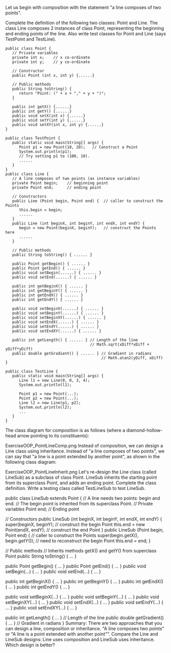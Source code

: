 Let us begin with composition with the statement "a line composes of two points".

Complete the definition of the following two classes: Point and Line. The class Line composes 2 instances of class Point, representing the beginning and ending points of the line. Also write test classes for Point and Line (says TestPoint and TestLine).
```
public class Point {
   // Private variables
   private int x;    // x co-ordinate
   private int y;    // y co-ordinate
   
   // Constructor
   public Point (int x, int y) {......}
   
   // Public methods
   public String toString() {
      return "Point: (" + x + "," + y + ")";
   }
   
   public int getX() {......}
   public int getY() {......}
   public void setX(int x) {......}
   public void setY(int y) {......}
   public void setXY(int x, int y) {......}
}
```
```
public class TestPoint {
   public static void main(String[] args) {
      Point p1 = new Point(10, 20);   // Construct a Point
      System.out.println(p1);
      // Try setting p1 to (100, 10).
      ......
   }
}
public class Line {
   // A line composes of two points (as instance variables)
   private Point begin;    // beginning point
   private Point end;      // ending point
   
   // Constructors
   public Line (Point begin, Point end) {  // caller to construct the Points
      this.begin = begin;
      ......
   }
   public Line (int beginX, int beginY, int endX, int endY) {
      begin = new Point(beginX, beginY);   // construct the Points here
      ......
   }
   
   // Public methods
   public String toString() { ...... }
   
   public Point getBegin() { ...... }
   public Point getEnd() { ...... }
   public void setBegin(......) { ...... }
   public void setEnd(......) { ...... }
   
   public int getBeginX() { ...... }
   public int getBeginY() { ...... }
   public int getEndX() { ...... }
   public int getEndY() { ...... }
   
   public void setBeginX(......) { ...... }
   public void setBeginY(......) { ...... }
   public void setBeginXY(......) { ...... }
   public void setEndX(......) { ...... }
   public void setEndY(......) { ...... }
   public void setEndXY(......) { ...... }
   
   public int getLength() { ...... } // Length of the line
                                     // Math.sqrt(xDiff*xDiff + yDiff*yDiff)
   public double getGradient() { ...... } // Gradient in radians
                                          // Math.atan2(yDiff, xDiff)
}
```
```
public class TestLine {
   public static void main(String[] args) {
      Line l1 = new Line(0, 0, 3, 4);
      System.out.println(l1);
   
      Point p1 = new Point(...);
      Point p2 = new Point(...);
      Line l2 = new Line(p1, p2);
      System.out.println(l2);
      ...
   }
}
```
The class diagram for composition is as follows (where a diamond-hollow-head arrow pointing to its constituents):

ExerciseOOP_PointLineComp.png
Instead of composition, we can design a Line class using inheritance. Instead of "a line composes of two points", we can say that "a line is a point extended by another point", as shown in the following class diagram:

ExerciseOOP_PointLineInherit.png
Let's re-design the Line class (called LineSub) as a subclass of class Point. LineSub inherits the starting point from its superclass Point, and adds an ending point. Complete the class definition. Write a testing class called TestLineSub to test LineSub.

public class LineSub extends Point {
   // A line needs two points: begin and end.
   // The begin point is inherited from its superclass Point.
   // Private variables
   Point end;               // Ending point
   
   // Constructors
   public LineSub (int beginX, int beginY, int endX, int endY) {
      super(beginX, beginY);             // construct the begin Point
      this.end = new Point(endX, endY);  // construct the end Point
   }
   public LineSub (Point begin, Point end) {  // caller to construct the Points
      super(begin.getX(), begin.getY());      // need to reconstruct the begin Point
      this.end = end;
   }
   
   // Public methods
   // Inherits methods getX() and getY() from superclass Point
   public String toString() { ... }
   
   public Point getBegin() { ... }
   public Point getEnd() { ... }
   public void setBegin(...) { ... }
   public void setEnd(...) { ... }
   
   public int getBeginX() { ... }
   public int getBeginY() { ... }
   public int getEndX() { ... }
   public int getEndY() { ... }
   
   public void setBeginX(...) { ... }
   public void setBeginY(...) { ... }
   public void setBeginXY(...) { ... }
   public void setEndX(...) { ... }
   public void setEndY(...) { ... }
   public void setEndXY(...) { ... }
   
   public int getLength() { ... }       // Length of the line
   public double getGradient() { ... }  // Gradient in radians
}
Summary: There are two approaches that you can design a line, composition or inheritance. "A line composes two points" or "A line is a point extended with another point"”. Compare the Line and LineSub designs: Line uses composition and LineSub uses inheritance. Which design is better?

